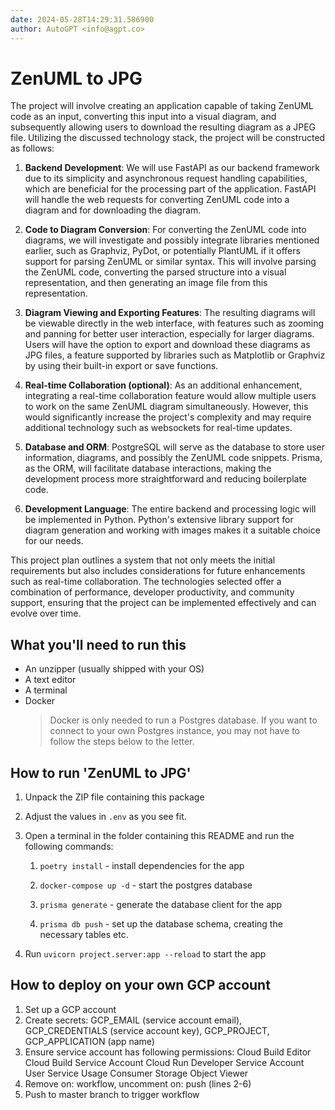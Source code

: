 ```yaml
---
date: 2024-05-28T14:29:31.586900
author: AutoGPT <info@agpt.co>
---
```


# ZenUML to JPG

The project will involve creating an application capable of taking ZenUML code as an input, converting this input into a visual diagram, and subsequently allowing users to download the resulting diagram as a JPEG file. Utilizing the discussed technology stack, the project will be constructed as follows:

1. **Backend Development**: We will use FastAPI as our backend framework due to its simplicity and asynchronous request handling capabilities, which are beneficial for the processing part of the application. FastAPI will handle the web requests for converting ZenUML code into a diagram and for downloading the diagram.

2. **Code to Diagram Conversion**: For converting the ZenUML code into diagrams, we will investigate and possibly integrate libraries mentioned earlier, such as Graphviz, PyDot, or potentially PlantUML if it offers support for parsing ZenUML or similar syntax. This will involve parsing the ZenUML code, converting the parsed structure into a visual representation, and then generating an image file from this representation.

3. **Diagram Viewing and Exporting Features**: The resulting diagrams will be viewable directly in the web interface, with features such as zooming and panning for better user interaction, especially for larger diagrams. Users will have the option to export and download these diagrams as JPG files, a feature supported by libraries such as Matplotlib or Graphviz by using their built-in export or save functions.

4. **Real-time Collaboration (optional)**: As an additional enhancement, integrating a real-time collaboration feature would allow multiple users to work on the same ZenUML diagram simultaneously. However, this would significantly increase the project's complexity and may require additional technology such as websockets for real-time updates.

5. **Database and ORM**: PostgreSQL will serve as the database to store user information, diagrams, and possibly the ZenUML code snippets. Prisma, as the ORM, will facilitate database interactions, making the development process more straightforward and reducing boilerplate code.

6. **Development Language**: The entire backend and processing logic will be implemented in Python. Python's extensive library support for diagram generation and working with images makes it a suitable choice for our needs.

This project plan outlines a system that not only meets the initial requirements but also includes considerations for future enhancements such as real-time collaboration. The technologies selected offer a combination of performance, developer productivity, and community support, ensuring that the project can be implemented effectively and can evolve over time.

## What you'll need to run this
* An unzipper (usually shipped with your OS)
* A text editor
* A terminal
* Docker
  > Docker is only needed to run a Postgres database. If you want to connect to your own
  > Postgres instance, you may not have to follow the steps below to the letter.


## How to run 'ZenUML to JPG'

1. Unpack the ZIP file containing this package

2. Adjust the values in `.env` as you see fit.

3. Open a terminal in the folder containing this README and run the following commands:

    1. `poetry install` - install dependencies for the app

    2. `docker-compose up -d` - start the postgres database

    3. `prisma generate` - generate the database client for the app

    4. `prisma db push` - set up the database schema, creating the necessary tables etc.

4. Run `uvicorn project.server:app --reload` to start the app

## How to deploy on your own GCP account
1. Set up a GCP account
2. Create secrets: GCP_EMAIL (service account email), GCP_CREDENTIALS (service account key), GCP_PROJECT, GCP_APPLICATION (app name)
3. Ensure service account has following permissions: 
    Cloud Build Editor
    Cloud Build Service Account
    Cloud Run Developer
    Service Account User
    Service Usage Consumer
    Storage Object Viewer
4. Remove on: workflow, uncomment on: push (lines 2-6)
5. Push to master branch to trigger workflow
